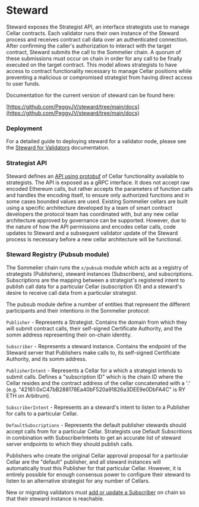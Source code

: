 # Steward

Steward exposes the Strategist API, an interface strategists use to manage Cellar contracts. Each validator runs their own instance of the Steward process and receives contract call data over an authenticated connection. After confirming the caller's authorization to interact with the target contract, Steward submits the call to the Sommelier chain. A quorum of these submissions must occur on chain in order for any call to be finally executed on the target contract. This model allows strategists to have access to contract functionality necessary to manage Cellar positions while preventing a malicious or compromised strategist from having direct access to user funds.&#x20;

Documentation for the current version of steward can be found here:

[https://github.com/PeggyJV/steward/tree/main/docs](https://github.com/PeggyJV/steward/tree/main/docs)

### Deployment

For a detailed guide to deploying steward for a validator node, please see the [Steward for Validators](https://github.com/PeggyJV/steward/blob/main/docs/02-StewardForValidators.md) documentation.

### Strategist API

Steward defines an [API using protobuf](https://github.com/PeggyJV/steward/blob/main/proto/steward/v4/steward.proto) of Cellar functionality available to strategists. The API is exposed as a gRPC interface. It does not accept raw encoded Ethereum calls, but rather accepts the parameters of function calls and handles the encoding itself, to ensure only authorized functions and in some cases bounded values are used. Existing Sommelier cellars are built using a specific architecture developed by a team of smart contract developers the protocol team has coordinated with, but any new cellar architecture approved by governance can be supported. However, due to the nature of how the API permissions and encodes cellar calls, code updates to Steward and a subsequent validator update of the Steward process is necessary before a new cellar architecture will be functional.

### Steward Registry (Pubsub module)

The Sommelier chain runs the `x/pubsub` module which acts as a registry of strategists (Publishers), steward instances (Subscribers), and subscriptions. Subscriptions are the mapping between a strategist's registered intent to publish call data for a particular Cellar (subscription ID) and a steward's desire to receive call data from a particular strategist. 

The pubsub module define a number of entities that represent the different participants and their intentions in the Sommelier protocol:

`Publisher` - Represents a Strategist. Contains the domain from which they will submit contract calls, their self-signed Certificate Authority, and the somm address representing their on-chain identity.

`Subscriber` - Represents a steward instance. Contains the endpoint of the Steward server that Publishers make calls to, its self-signed Certificate Authority, and its somm address.  

`PublisherIntent` - Represents a Cellar for a which a strategist intends to submit calls. Defines a "subscription ID" which is the chain ID where the Cellar resides and the contract address of the cellar concatenated with a ':' (e.g. "42161:0xC47bB288178Ea40bF520a91826a3DEE9e0DbFA4C" is RY ETH on Arbitrum).

`SubscriberIntent` - Represents an a steward's intent to listen to a Publisher for calls to a particular Cellar.

`DefaultSubscriptions` - Represents the default publisher stewards should accept calls from for a particular Cellar. Strategists use Default Subscritions in combination with SubscriberIntents to get an accurate list of steward server endpoints to which they should publish calls.

Publishers who create the original Cellar approval proposal for a particular Cellar are the "default" publisher, and all steward instances will automatically trust this Publisher for that particular Cellar. However, it is entirely possible for enough consensus power to configure their steward to listen to an alternative strategist for any number of Cellars.

New or migrating validators must [add or update a Subscriber](https://github.com/PeggyJV/steward/blob/main/docs/05-PubsubForValidators.md#registering-steward-as-a-subscriber) on chain so that their steward instance is reachable.

